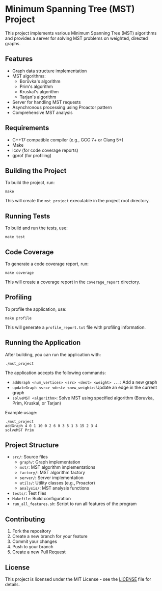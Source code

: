 # Minimum Spanning Tree (MST) Project

This project implements various Minimum Spanning Tree (MST) algorithms and provides a server for solving MST problems on weighted, directed graphs.

## Features

- Graph data structure implementation
- MST algorithms:
  - Borůvka's algorithm
  - Prim's algorithm
  - Kruskal's algorithm
  - Tarjan's algorithm
- Server for handling MST requests
- Asynchronous processing using Proactor pattern
- Comprehensive MST analysis

## Requirements

- C++17 compatible compiler (e.g., GCC 7+ or Clang 5+)
- Make
- lcov (for code coverage reports)
- gprof (for profiling)

## Building the Project

To build the project, run:

```
make
```

This will create the `mst_project` executable in the project root directory.

## Running Tests

To build and run the tests, use:

```
make test
```

## Code Coverage

To generate a code coverage report, run:

```
make coverage
```

This will create a coverage report in the `coverage_report` directory.

## Profiling

To profile the application, use:

```
make profile
```

This will generate a `profile_report.txt` file with profiling information.

## Running the Application

After building, you can run the application with:

```
./mst_project
```

The application accepts the following commands:

- `addGraph <num_vertices> <src> <dest> <weight> ...`: Add a new graph
- `updateGraph <src> <dest> <new_weight>`: Update an edge in the current graph
- `solveMST <algorithm>`: Solve MST using specified algorithm (Boruvka, Prim, Kruskal, or Tarjan)

Example usage:

```
./mst_project
addGraph 4 0 1 10 0 2 6 0 3 5 1 3 15 2 3 4
solveMST Prim
```

## Project Structure

- `src/`: Source files
  - `graph/`: Graph implementation
  - `mst/`: MST algorithm implementations
  - `factory/`: MST algorithm factory
  - `server/`: Server implementation
  - `utils/`: Utility classes (e.g., Proactor)
  - `analysis/`: MST analysis functions
- `tests/`: Test files
- `Makefile`: Build configuration
- `run_all_features.sh`: Script to run all features of the program

## Contributing

1. Fork the repository
2. Create a new branch for your feature
3. Commit your changes
4. Push to your branch
5. Create a new Pull Request

## License

This project is licensed under the MIT License - see the [LICENSE](LICENSE) file for details.
